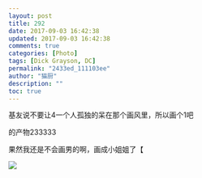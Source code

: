 ```yaml
---
layout: post
title: 292
date: 2017-09-03 16:42:38
updated: 2017-09-03 16:42:38
comments: true
categories: [Photo]
tags: [Dick Grayson, DC]
permalink: "2433ed_111103ee"
author: "猫厨"
description: ""
toc: true
---
```


<p>基友说不要让4一个人孤独的呆在那个画风里，所以画个1吧</p> 
<p>的产物233333</p> 
<p>果然我还是不会画男的啊，画成小姐姐了【</p>

![](https://nos.netease.com/imglf0/img/cVZNdzJtQk9JV2NmTjZDVTM2YUVTVXNuTlRYOTNxeWR0My9FSUlSNUxDYUN1WDFibktWQmR3PT0.jpg)